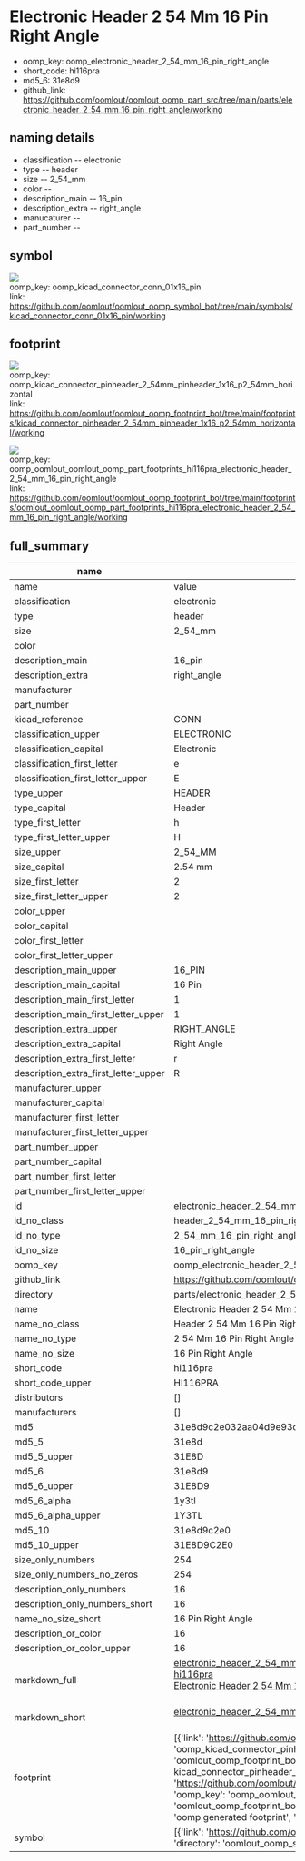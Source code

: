 # Electronic Header 2 54 Mm 16 Pin Right Angle

  
* oomp_key: oomp_electronic_header_2_54_mm_16_pin_right_angle 
* short_code: hi116pra
* md5_6: 31e8d9  
* github_link: https://github.com/oomlout/oomlout_oomp_part_src/tree/main/parts/electronic_header_2_54_mm_16_pin_right_angle/working  
## naming details
* classification -- electronic
* type -- header
* size -- 2_54_mm
* color -- 
* description_main -- 16_pin
* description_extra -- right_angle
* manucaturer -- 
* part_number -- 



## symbol

![](symbol/{index}/working/working_600.png)  
oomp_key: oomp_kicad_connector_conn_01x16_pin  
link: https://github.com/oomlout/oomlout_oomp_symbol_bot/tree/main/symbols/kicad_connector_conn_01x16_pin/working  

## footprint

![](footprint/{index}/working/working_600.png)  
oomp_key: oomp_kicad_connector_pinheader_2_54mm_pinheader_1x16_p2_54mm_horizontal  
link: https://github.com/oomlout/oomlout_oomp_footprint_bot/tree/main/footprints/kicad_connector_pinheader_2_54mm_pinheader_1x16_p2_54mm_horizontal/working  

![](footprint/{index}/working/working_600.png)  
oomp_key: oomp_oomlout_oomlout_oomp_part_footprints_hi116pra_electronic_header_2_54_mm_16_pin_right_angle  
link: https://github.com/oomlout/oomlout_oomp_footprint_bot/tree/main/footprints/oomlout_oomlout_oomp_part_footprints_hi116pra_electronic_header_2_54_mm_16_pin_right_angle/working  

## full_summary
| name | value | 
| --- | --- | 
| name | value | 
| classification | electronic | 
| type | header | 
| size | 2_54_mm | 
| color |  | 
| description_main | 16_pin | 
| description_extra | right_angle | 
| manufacturer |  | 
| part_number |  | 
| kicad_reference | CONN | 
| classification_upper | ELECTRONIC | 
| classification_capital | Electronic | 
| classification_first_letter | e | 
| classification_first_letter_upper | E | 
| type_upper | HEADER | 
| type_capital | Header | 
| type_first_letter | h | 
| type_first_letter_upper | H | 
| size_upper | 2_54_MM | 
| size_capital | 2.54 mm | 
| size_first_letter | 2 | 
| size_first_letter_upper | 2 | 
| color_upper |  | 
| color_capital |  | 
| color_first_letter |  | 
| color_first_letter_upper |  | 
| description_main_upper | 16_PIN | 
| description_main_capital | 16 Pin | 
| description_main_first_letter | 1 | 
| description_main_first_letter_upper | 1 | 
| description_extra_upper | RIGHT_ANGLE | 
| description_extra_capital | Right Angle | 
| description_extra_first_letter | r | 
| description_extra_first_letter_upper | R | 
| manufacturer_upper |  | 
| manufacturer_capital |  | 
| manufacturer_first_letter |  | 
| manufacturer_first_letter_upper |  | 
| part_number_upper |  | 
| part_number_capital |  | 
| part_number_first_letter |  | 
| part_number_first_letter_upper |  | 
| id | electronic_header_2_54_mm_16_pin_right_angle | 
| id_no_class | header_2_54_mm_16_pin_right_angle | 
| id_no_type | 2_54_mm_16_pin_right_angle | 
| id_no_size | 16_pin_right_angle | 
| oomp_key | oomp_electronic_header_2_54_mm_16_pin_right_angle | 
| github_link | https://github.com/oomlout/oomlout_oomp_part_src/tree/main/parts/electronic_header_2_54_mm_16_pin_right_angle/working | 
| directory | parts/electronic_header_2_54_mm_16_pin_right_angle | 
| name | Electronic Header 2 54 Mm 16 Pin Right Angle | 
| name_no_class | Header 2 54 Mm 16 Pin Right Angle | 
| name_no_type | 2 54 Mm 16 Pin Right Angle | 
| name_no_size | 16 Pin Right Angle | 
| short_code | hi116pra | 
| short_code_upper | HI116PRA | 
| distributors | [] | 
| manufacturers | [] | 
| md5 | 31e8d9c2e032aa04d9e93c6191d0a73c | 
| md5_5 | 31e8d | 
| md5_5_upper | 31E8D | 
| md5_6 | 31e8d9 | 
| md5_6_upper | 31E8D9 | 
| md5_6_alpha | 1y3tl | 
| md5_6_alpha_upper | 1Y3TL | 
| md5_10 | 31e8d9c2e0 | 
| md5_10_upper | 31E8D9C2E0 | 
| size_only_numbers | 254 | 
| size_only_numbers_no_zeros | 254 | 
| description_only_numbers | 16 | 
| description_only_numbers_short | 16 | 
| name_no_size_short | 16 Pin Right Angle | 
| description_or_color | 16 | 
| description_or_color_upper | 16 | 
| markdown_full | [electronic_header_2_54_mm_16_pin_right_angle](https://github.com/oomlout/oomlout_oomp_part_src/tree/main/parts/electronic_header_2_54_mm_16_pin_right_angle/working)<br>[hi116pra](https://github.com/oomlout/oomlout_oomp_part_src/tree/main/parts/electronic_header_2_54_mm_16_pin_right_angle/working)<br>[Electronic Header 2 54 Mm 16 Pin Right Angle](https://github.com/oomlout/oomlout_oomp_part_src/tree/main/parts/electronic_header_2_54_mm_16_pin_right_angle/working)<br><br> | 
| markdown_short | [electronic_header_2_54_mm_16_pin_right_angle](https://github.com/oomlout/oomlout_oomp_part_src/tree/main/parts/electronic_header_2_54_mm_16_pin_right_angle/working)<br><br> | 
| footprint | [{'link': 'https://github.com/oomlout/oomlout_oomp_footprint_bot/tree/main/foootprntss/kicad_connector_pinheader_2_54mm_pinheader_1x16_p2_54mm_horizontal', 'oomp_key': 'oomp_kicad_connector_pinheader_2_54mm_pinheader_1x16_p2_54mm_horizontal', 'directory': 'oomlout_oomp_footprint_bot/footprints/kicad_connector_pinheader_2_54mm_pinheader_1x16_p2_54mm_horizontal//working/working.kicad_mod', 'note': 'source footprint kicad_connector_pinheader_2_54mm_pinheader_1x16_p2_54mm_horizontal', 'index': 0}, {'link': 'https://github.com/oomlout/oomlout_oomp_footprint_bot/tree/main/foootprntss/oomlout_oomlout_oomp_part_footprints_hi116pra_electronic_header_2_54_mm_16_pin_right_angle', 'oomp_key': 'oomp_oomlout_oomlout_oomp_part_footprints_hi116pra_electronic_header_2_54_mm_16_pin_right_angle', 'directory': 'oomlout_oomp_footprint_bot/footprints/oomlout_oomlout_oomp_part_footprints_hi116pra_electronic_header_2_54_mm_16_pin_right_angle//working/working.kicad_mod', 'note': 'oomp generated footprint', 'index': 1}] | 
| symbol | [{'link': 'https://github.com/oomlout/oomlout_oomp_symbol_bot/tree/main/symbols/kicad_connector_conn_01x16_pin', 'oomp_key': 'oomp_kicad_connector_conn_01x16_pin', 'directory': 'oomlout_oomp_symbol_bot/symbols/kicad_connector_conn_01x16_pin//working/working.kicad_sym', 'index': 0}] | 
